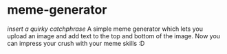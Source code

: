 # meme-generator
*insert a quirky catchphrase*
A simple meme generator which lets you upload an image and add text to the top and bottom of the image. Now you can impress your crush with your meme skills :D
